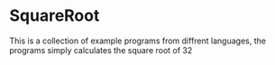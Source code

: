 # SquareRoot
This is a collection of example programs from diffrent languages, the programs simply calculates the square root of 32
